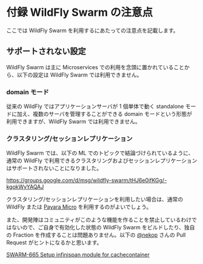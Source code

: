 # 付録 WildFly Swarm の注意点

ここでは WildFly Swarm を利用するにあたっての注意点を記載します。

## サポートされない設定

WildFly Swarm は主に Microservices での利用を念頭に置かれていることから、以下の設定は WildFly Swarm では利用できません。

### domain モード

従来の WildFly ではアプリケーションサーバが 1 個単体で動く standalone モードに加え、複数のサーバを管理することができる domain モードという形態が利用できますが、WildFly Swarm では利用できません。

### クラスタリング/セッションレプリケーション

WildFly Swarm では、以下の ML でのトピックで結論づけられているように、通常の WildFly で利用できるクラスタリングおよびセッションレプリケーションはサポートされないことになりました。

https://groups.google.com/d/msg/wildfly-swarm/tHJ6e0ifKGg/-kgokWyYAQAJ

クラスタリング/セッションレプリケーションを利用したい場合は、通常の WildFly または [Payara Micro](http://www.payara.fish/payara_micro) を利用するのがよいでしょう。

また、開発陣はコミュニティがこのような機能を作ることを禁止しているわけではないので、ご自身で有効化した状態の WildFly Swarm をビルドしたり、独自の Fraction を作成することは問題ありません。以下の [@nekop](https://twitter.com/nekop) さんの Pull Request がヒントになるかと思います。

[SWARM-665 Setup infinispan module for cachecontainer](https://github.com/wildfly-swarm/wildfly-swarm/pull/132)
